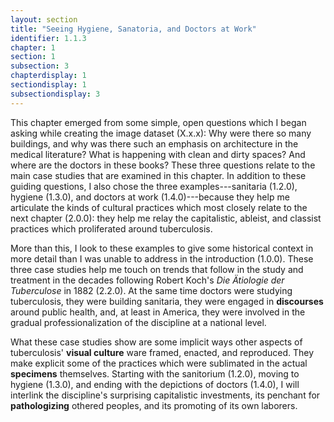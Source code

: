 ```yaml
---
layout: section
title: "Seeing Hygiene, Sanatoria, and Doctors at Work"
identifier: 1.1.3
chapter: 1
section: 1
subsection: 3
chapterdisplay: 1
sectiondisplay: 1
subsectiondisplay: 3
---
```


This chapter emerged from some simple, open questions which I began asking while creating the image dataset (X.x.x): Why were there so many buildings, and why was there such an emphasis on architecture in the medical literature? What is happening with clean and dirty spaces? And where are the doctors in these books? These three questions relate to the main case studies that are examined in this chapter. In addition to these guiding questions, I also chose the three examples---sanitaria (1.2.0), hygiene (1.3.0), and doctors at work (1.4.0)---because they help me articulate the kinds of cultural practices which most closely relate to the next chapter (2.0.0): they help me relay the capitalistic, ableist, and classist practices which proliferated around tuberculosis.

More than this, I look to these examples to give some historical context in more detail than I was unable to address in the introduction (1.0.0). These three case studies help me touch on trends that follow in the study and treatment in the decades following Robert Koch's *Die Ätiologie der Tuberculose* in 1882 (2.2.0). At the same time doctors were studying tuberculosis, they were building sanitaria, they were engaged in <span data-tooltip aria-haspopup="true" class="has-tip" data-disable-hover="false" tabindex="1" title="Discourse refers to a scholarly conversation which occurs in a field of knowledge production. I use it in a Foucauldian sense, to convey the agreed upon modes and objects of discussion which are commonly discussed in a scholarly discipline"><b>discourses</b></span> around public health, and, at least in America, they were involved in the gradual professionalization of the discipline at a national level.

What these case studies show are some implicit ways other aspects of tuberculosis' <span data-tooltip aria-haspopup="true" class="has-tip" data-disable-hover="false" tabindex="1" title="Visual culture refers to an interdisciplinary field that looks at the social construction of vision."><b>visual culture</b></span> ware framed, enacted, and reproduced. They make explicit some of the practices which were sublimated in the actual <span data-tooltip aria-haspopup="true" class="has-tip" data-disable-hover="false" tabindex="1" title="Specimen refers to any naturally occurring phenomenon that has been extracted from its original context and placed within a scientific framework to understand and describe that phenomenon."><b>specimens</b></span> themselves. Starting with the sanitorium (1.2.0), moving to hygiene (1.3.0), and ending with the depictions of doctors (1.4.0), I will interlink the discipline's surprising capitalistic investments, its penchant for <span data-tooltip aria-haspopup="true" class="has-tip" data-disable-hover="false" tabindex="1" title="Pathologizing refers to a practice that links certain people, communities, or certain differences (like neurodivergence or ability) are assumed to be abnormal from the human anatomical norm, meaning that they are somehow harmful, dangerous, or wrong."><b>pathologizing</b></span> othered peoples, and its promoting of its own laborers. 